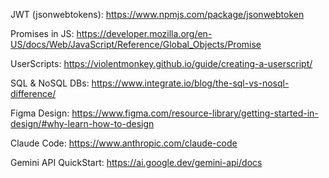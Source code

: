 JWT (jsonwebtokens): https://www.npmjs.com/package/jsonwebtoken  

Promises in JS: https://developer.mozilla.org/en-US/docs/Web/JavaScript/Reference/Global_Objects/Promise  

UserScripts: https://violentmonkey.github.io/guide/creating-a-userscript/  

SQL & NoSQL DBs: https://www.integrate.io/blog/the-sql-vs-nosql-difference/  

Figma Design: https://www.figma.com/resource-library/getting-started-in-design/#why-learn-how-to-design  

Claude Code: https://www.anthropic.com/claude-code  

Gemini API QuickStart: https://ai.google.dev/gemini-api/docs  




